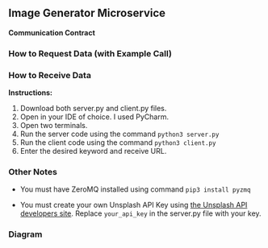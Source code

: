 ## Image Generator Microservice

**Communication Contract**

### How to Request Data (with Example Call)

### How to Receive Data

**Instructions:**
1. Download both server.py and client.py files. 
2. Open in your IDE of choice. I used PyCharm. 
3. Open two terminals. 
4. Run the server code using the command `python3 server.py`
5. Run the client code using the command `python3 client.py`
6. Enter the desired keyword and receive URL. 


### Other Notes

* You must have ZeroMQ installed using command `pip3 install pyzmq`

* You must create your own Unsplash API Key using [the Unsplash API developers site](https://unsplash.com/developers). Replace `your_api_key` in the server.py file with your key. 

### Diagram
